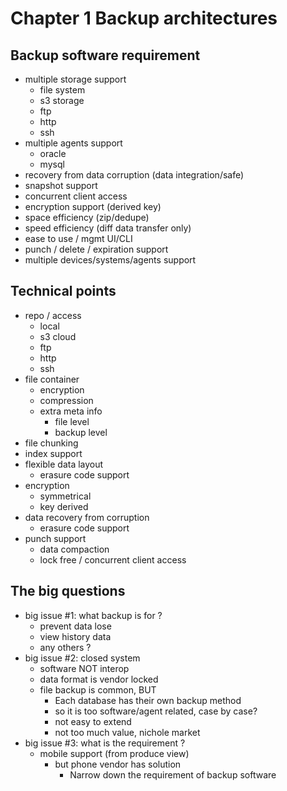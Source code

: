# Chapter 1 Backup architectures

## Backup software requirement
- multiple storage support
    - file system
    - s3 storage
    - ftp 
    - http
    - ssh
- multiple agents support
    - oracle
    - mysql
- recovery from data corruption (data integration/safe)
- snapshot support
- concurrent client access
- encryption support (derived key)
- space efficiency (zip/dedupe)
- speed efficiency (diff data transfer only)
- ease to use / mgmt UI/CLI
- punch / delete / expiration support
- multiple devices/systems/agents support

## Technical points
- repo / access
    - local
    - s3 cloud
    - ftp
    - http
    - ssh
- file container
    - encryption
    - compression
    - extra meta info
        - file level
        - backup level
- file chunking
- index support
- flexible data layout
    - erasure code support
- encryption
    - symmetrical
    - key derived
- data recovery from corruption
    - erasure code support
- punch support
    - data compaction
    - lock free / concurrent client access

## The big questions
- big issue #1: what backup is for ?
    - prevent data lose
    - view history data
    - any others ?
- big issue #2: closed system
    - software NOT interop
    - data format is vendor locked
    - file backup is common, BUT
        - Each database has their own backup method
        - so it is too software/agent related, case by case?
        - not easy to extend
        - not too much value, nichole market
- big issue #3: what is the requirement ?
    - mobile support (from produce view)
        - but phone vendor has solution
            - Narrow down the requirement of backup software